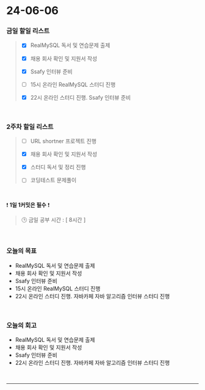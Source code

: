 # 24-06-06
### 금일 할일 리스트
> - [x]  RealMySQL 독서 및 연습문제 출제
>
> - [x]  채용 회사 확인 및 지원서 작성
>
> - [x]  Ssafy 인터뷰 준비
>
> - [ ]  15시 온라인 RealMySQL 스터디 진행
> 
> - [x]  22시 온라인 스터디 진행. Ssafy 인터뷰 준비

<br/>

### 2주차 할일 리스트  
> - [ ]  URL shortner 프로젝트 진행
>
> - [x]  채용 회사 확인 및 지원서 작성
>
> - [x]  스터디 독서 및 정리 진행
>
> - [ ]  코딩테스트 문제풀이

<br/>

❗ **1일 1커밋은 필수** ❗
> 🕒 금일 공부 시간 : [ 8시간 ]

<br/>

### 오늘의 목표
- RealMySQL 독서 및 연습문제 출제
- 채용 회사 확인 및 지원서 작성
- Ssafy 인터뷰 준비
- 15시 온라인 RealMySQL 스터디 진행
- 22시 온라인 스터디 진행. 자바카페 자바 알고리즘 인터뷰 스터디 진행


<br>

### 오늘의 회고
- RealMySQL 독서 및 연습문제 출제
- 채용 회사 확인 및 지원서 작성
- Ssafy 인터뷰 준비
- 22시 온라인 스터디 진행. 자바카페 자바 알고리즘 인터뷰 스터디 진행


<br/>

------------  
